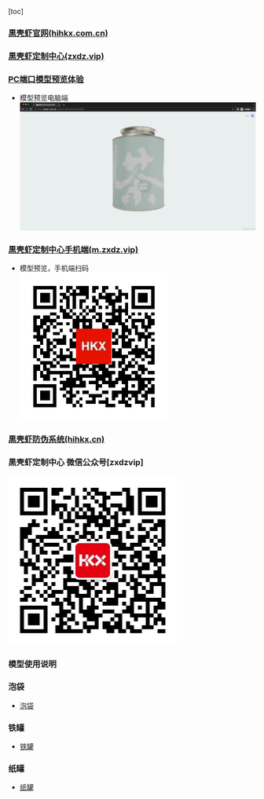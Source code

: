 [toc]
### [黒壳虾官网(hihkx.com.cn)](https://hihkx.com.cn)
### [黒壳虾定制中心(zxdz.vip)](https://www.zxdz.vip)
### [PC端口模型预览体验](https://design.zxdz.vip/share?id=1655908181529858049)
* 模型预览电脑端<br>
![PC](./drawing/hkx/pcpreview.png)

### [黒壳虾定制中心手机端(m.zxdz.vip)](https//m.zxdz.vip)
* 模型预览，手机端扫码<br>
![扫码预览](./drawing/hkx/preview.png)

### [黒壳虾防伪系统(hihkx.cn)](https://www.hihkx.cn/)
### 黒壳虾定制中心 微信公众号[zxdzvip]
![公众号](./drawing/hkx/qrcode_for_gh_31bb187566b1_344.jpg)





### 模型使用说明
### 泡袋
* [泡袋](./drawing/bubblebag/README.md)

### 铁罐
* [铁罐](./drawing/tincan/README.md)

### 纸罐
* [纸罐](./drawing/papercan/README.md)
